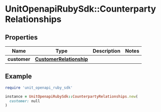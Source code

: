 # UnitOpenapiRubySdk::CounterpartyRelationships

## Properties

| Name | Type | Description | Notes |
| ---- | ---- | ----------- | ----- |
| **customer** | [**CustomerRelationship**](CustomerRelationship.md) |  |  |

## Example

```ruby
require 'unit_openapi_ruby_sdk'

instance = UnitOpenapiRubySdk::CounterpartyRelationships.new(
  customer: null
)
```

